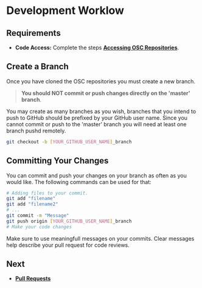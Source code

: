 # Development Worklow

## Requirements

 - **Code Access:**  Complete the steps **[Accessing OSC Repositories](repo_access.md)**.

## Create a Branch
Once you have cloned the OSC repositories you must create a new branch. 
> **You should NOT commit or push changes directly on the 'master' branch**.

You may create as many branches as you wish, branches that you intend to push to GitHub should be prefixed by your GitHub user name. Since you cannot commit or push to the 'master' branch you will need at least one branch pushd remotely. 
```sh
git checkout -b [YOUR_GITHUB_USER_NAME]_branch
```


## Committing Your Changes

You can commit and push your changes on your branch as often as you would like. 
The following commands can be used for that:


```sh
# Adding files to your commit.
git add "filename"
git add "filename2"
# ...
git commit -m "Message"
git push origin [YOUR_GITHUB_USER_NAME]_branch
# Make your code changes
```

Make sure to use meaningfull messages on your commits. Clear messages help describe your pull request for code reviews.

## Next

- **[Pull Requests](pull_requests.md)**


